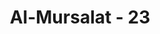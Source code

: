 ---
title: "Al-Mursalat - 23"
no: 23
arabic_no: ٢٣
ayah: فَقَدَرْنَاۖ فَنِعْمَ الْقٰدِرُوْنَ 
translation: "lalu Kami tentukan (bentuknya), maka (Kamilah) sebaik-baik yang menentukan."
tafsir: "Dalam urusan mengatur dan menetapkan masa lamanya si anak \"tersimpan\" dalam rahim itu dan kemudian menetapkan bila dia harus lahir sebagai anak yang sempurna ke alam ini, adalah urusan Allah semata. Manusia boleh mengetahui lewat pikirannya, namun soal pengaturannya tetaplah di tangan Yang Mahakuasa. Terhadap soal ini, Allah menegaskan bahwa Dialah sebaik-baiknya yang menentukan.\n\nBetapa tepat, indah, dan harmonis kejadian manusia yang diciptakan-Nya itu dapat kita bandingkan, umpamanya, dengan bentuk dan rupa hewan. Sekalipun jenis makhluk hewan itu tidak ada yang cacat maupun yang janggal menurut penglihatan kita, namun ciptaan dan susunan anatomi tubuh manusia tetap jauh lebih sempurna, indah, dan menarik, dibandingkan dengan segala makhluk hidup yang ada. Dengan merenungkan hal itu, barulah kita menyimpulkan bahwa memang Tuhanlah yang sebaik-baik menentukan.\n\nAyat ini mengandung ajakan bagi manusia untuk berpikir dan menyimpulkan sikap hidupnya terhadap Zat yang menjadikan itu. Apakah tidak patut manusia bersyukur dan berterima kasih kepada-Nya? Apakah tidak selayaknya kalau manusia menanggalkan sikap ingkar dan keras kepalanya setelah ia menyadari sepenuhnya betapa kasih sayang Allah, dan betapa Allah telah membimbing kehidupan ini dengan mengirim rasul-Nya guna mengajarkan ajaran tentang keesaan-Nya?"
---